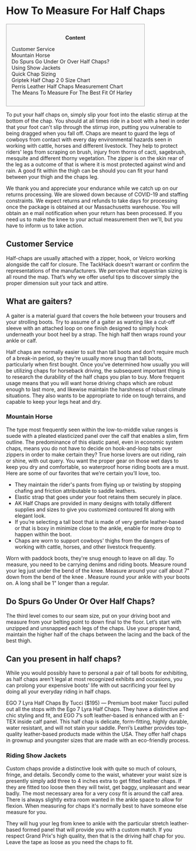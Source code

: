 <h1>How To Measure For Half Chaps</h1>

<div id="toc" style="background: #f9f9f9;border: 1px solid #aaa;display: table;margin-bottom: 1em;padding: 1em;width: 350px;"><p class="toctitle" style="font-weight: 700;text-align: center;">Content</p><ul class="toc_list"><li><a href="#toc-0">Customer Service</a></li><li><a href="#toc-1">Mountain Horse</a></li><li><a href="#toc-2">Do Spurs Go Under Or Over Half Chaps?</a></li><li><a href="#toc-3">Using Show Jackets</a></li><li><a href="#toc-4">Quick Chap Sizing</a></li><li><a href="#toc-5">Griptek Half Chap 2 0 Size Chart</a></li><li><a href="#toc-7">Perris Leather Half Chaps Measurement Chart</a></li><li><a href="#toc-8">The Means To Measure For The Best Fit Of Harley</a></li></ul></div>
<p>To put your half chaps on, simply slip your foot into the elastic stirrup at the bottom of the chap. You should at all times ride in a boot with a heel in order that your foot can't slip through the stirrup iron, putting you vulnerable to being dragged when you fall off. Chaps are meant to guard the legs of cowboys from contact with every day environmental hazards seen in working with cattle, horses and different livestock. They help to protect riders' legs from scraping on brush, injury from thorns of cacti, sagebrush, mesquite and different thorny vegetation. The zipper is on the skin rear of the leg as a outcome of that is where it is most protected against wind and rain. A good fit within the thigh can be should you can fit your hand between your thigh and the chaps leg.</p>

<p>We thank you and appreciate your endurance while we catch up on our returns processing. We are slowed down because of COVID-19 and staffing constraints. We expect returns and refunds to take days for processing once the package is obtained at our Massachusetts warehouse. You will obtain an e mail notification when your return has been processed. If you need us to make the knee to your actual measurement then we'll, but you have to inform us to take action.</p>
<h2 id="toc-0">Customer Service</h2>
<p>Half-chaps are usually attached with a zipper, hook, or Velcro working alongside the calf for closure. The TackHack doesn't warrant or confirm the representations of the manufacturers. We perceive that equestrian sizing is all round the map. That’s why we offer useful tips to discover simply the proper dimension suit your tack and attire.</p>
<div itemScope itemProp="mainEntity" itemType="https://schema.org/Question">  <div itemProp="name"><h2>What are gaiters?</h2></div>  <div itemScope itemProp="acceptedAnswer" itemType="https://schema.org/Answer">      <div itemProp="text"><p>A gaiter is a material guard that covers the hole between your trousers and your strolling boots. Try to assume of a gaiter as wanting like a cut-off sleeve with an attached loop on one finish designed to simply hook underneath your boot heel by a strap. The high half then wraps round your ankle or calf.</p></div>  </div></div>
<p>Half chaps are normally easier to suit than tall boots and don’t require much of a break-in period, so they're usually more snug than tall boots, particularly when first bought. Once you've determined how usually you will be utilizing chaps for horseback driving, the subsequent important thing is to research the durability of the half chaps you plan to buy. More frequent usage means that you will want horse driving chaps which are robust enough to last more, and likewise maintain the harshness of robust climate situations. They also wants to be appropriate to ride on tough terrains, and capable to keep your legs heat and dry.</p>
<h3 id="toc-1">Mountain Horse</h3>
<p>The type most frequently seen within the low-to-middle value ranges is suede with a pleated elasticized panel over the calf that enables a slim, firm outline. The predominance of this elastic panel, even in economic system chaps, means you do not have to decide on hook-and-loop tabs over zippers in order to make certain they? True horse lovers are out riding, rain or shine, with out query. You want the proper gear on those wet days to keep you dry and comfortable, so waterproof horse riding boots are a must. Here are some of our favorites that we’re certain you’ll love, too.</p>
<ul><li>They maintain the rider's pants from flying up or twisting by stopping chafing and friction attributable to saddle leathers.</li><li>Elastic strap that goes under your foot retains them securely in place.</li><li>AK Half Chaps are provided in many designs with totally different supplies and sizes to give you customized contoured fit along with elegant look.</li><li>If you’re selecting a tall boot that is made of very gentle leather-based or that is boxy in minimize close to the ankle, enable for more drop to happen within the boot.</li><li>Chaps are worn to support cowboys' thighs from the dangers of working with cattle, horses, and other livestock frequently.</li></ul>
<p>Worn with paddock boots, they're snug enough to leave on all day. To measure, you need to be carrying denims and riding boots. Measure round your leg just under the bend of the knee. Measure around your calf about 7" down from the bend of the knee . Measure round your ankle with your boots on. A long shall be 1" longer than a regular.</p>
<h2 id="toc-2">Do Spurs Go Under Or Over Half Chaps?</h2>
<p>The third level comes to our seam size, put on your driving boot and measure from your belting point to down final to the floor. Let’s start with unzipped and unsnapped each legs of the chaps. Use your proper hand, maintain the higher half of the chaps between the lacing and the back of the best thigh.</p>
<div itemScope itemProp="mainEntity" itemType="https://schema.org/Question">  <div itemProp="name"><h2>Can you present in half chaps?</h2></div>  <div itemScope itemProp="acceptedAnswer" itemType="https://schema.org/Answer">      <div itemProp="text"><p>While you would possibly have to personal a pair of tall boots for exhibiting, as half chaps aren't legal at most recognized exhibits and occasions, you can prolong your expensive boots' life with out sacrificing your feel by doing all your everyday riding in half chaps.</p></div>  </div></div>
<p>EGO 7 Lyra Half Chaps By Tucci ($195) — Premium boot maker Tucci pulled out all the stops with the Ego 7 Lyra Half Chaps. They have a distinctive and chic styling and fit, and EGO 7’s soft leather-based is enhanced with an E-TEX inside calf panel. This half chap is delicate, form-fitting, highly durable, water resistant, and will not stain your saddle. Perri’s Leather provides top-quality leather-based products made within the USA. They offer half chaps in grownup and youngster sizes that are made with an eco-friendly process.</p>
<h3 id="toc-3">Riding Show Jackets</h3>
<p>Custom chaps provide a distinctive look with quite so much of colours, fringe, and details. Secondly come to the waist, whatever your waist size is presently simply add three to 4 inches extra to get fitted leather chaps. If they are fitted too loose then they will twist, get baggy, unpleasant and wear badly. The most necessary area for a very cosy fit is around the calf area. There is always slightly extra room wanted in the ankle space to allow for flexion. When measuring for chaps it's normally best to have someone else measure for you.</p>

<p>They will hug your leg from knee to ankle with the particular stretch leather-based formed panel that will provide you with a custom match. If you respect Grand Prix's high quality, then that is the driving half chap for you. Leave the tape as loose as you need the chaps to fit.</p>
